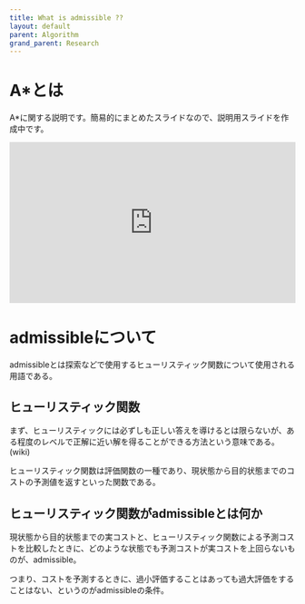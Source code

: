 ```yaml
---
title: What is admissible ??
layout: default
parent: Algorithm
grand_parent: Research
---
```

# A*とは

A*に関する説明です。簡易的にまとめたスライドなので、説明用スライドを作成中です。

<div style="width: 100%; aspect-ratio: 16/9;">
    <iframe src="https://docs.google.com/presentation/d/e/2PACX-1vSrrbRbB33mKSWZL0J3MULNkoZLV96u0dS8T6klotpXHpPXp0ZpruZ05Dy53-mvnSkp8Ip36LAEYPcZ/embed?start=false&loop=true&delayms=1000" frameborder="0" width="100%" height="100%" allowfullscreen="true" mozallowfullscreen="true" webkitallowfullscreen="true"></iframe>
</div>

# admissibleについて

admissibleとは探索などで使用するヒューリスティック関数について使用される用語である。

## ヒューリスティック関数

まず、ヒューリスティックには必ずしも正しい答えを導けるとは限らないが、ある程度のレベルで正解に近い解を得ることができる方法という意味である。(wiki)

ヒューリスティック関数は評価関数の一種であり、現状態から目的状態までのコストの予測値を返すといった関数である。

## ヒューリスティック関数がadmissibleとは何か

現状態から目的状態までの実コストと、ヒューリスティック関数による予測コストを比較したときに、どのような状態でも予測コストが実コストを上回らないものが、admissible。

つまり、コストを予測するときに、過小評価することはあっても過大評価をすることはない、というのがadmissibleの条件。
